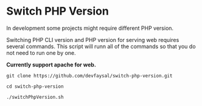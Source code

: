 # Switch PHP Version
In development some projects might require different PHP version.

Switching PHP CLI version and PHP version for serving web requires several commands.
This script will runn all of the commands so that you do not need to run one by one.

**Currently support apache for web.**

``` git clone https://github.com/devfaysal/switch-php-version.git ```

``` cd switch-php-version ```

``` ./switchPhpVersion.sh ```

